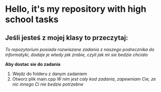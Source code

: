 # Hello, it's my repository with high school tasks

## Jeśli jesteś z mojej klasy to przeczytaj:

*To repozytorium posiada rozwiazane zadania z naszego podrecznika do informatyki, 
dodaje je wtedy jak zrobie, czyli jak mi sie bedzie chcialo* 

**Aby dostac sie do zadania** 
 1. Wejdz do folderu z danym zadaniem
 2. Otworz plik main.cpp 
*W nim jest caly kod zadania, zapewniam Cie, ze nic innego Ci nie bedzie potrzebne*


